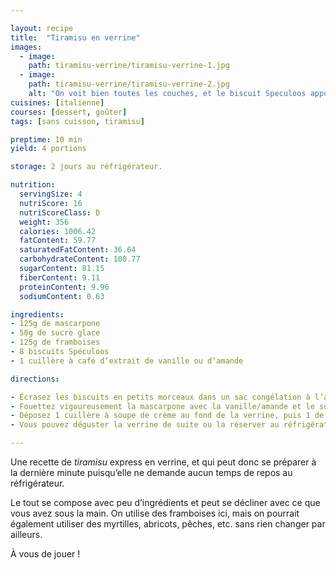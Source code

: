 ```yaml
---

layout: recipe
title:  "Tiramisu en verrine"
images:
  - image:
    path: tiramisu-verrine/tiramisu-verrine-1.jpg
  - image:
    path: tiramisu-verrine/tiramisu-verrine-2.jpg
    alt: "On voit bien toutes les couches, et le biscuit Speculoos apporte un croquant que le biscuit à la cuillère n’apportera pas."
cuisines: [italienne]
courses: [dessert, goûter]
tags: [sans cuisson, tiramisu]

preptime: 10 min
yield: 4 portions

storage: 2 jours au réfrigérateur.

nutrition:
  servingSize: 4
  nutriScore: 16
  nutriScoreClass: D
  weight: 356
  calories: 1006.42
  fatContent: 59.77
  saturatedFatContent: 36.64
  carbohydrateContent: 100.77
  sugarContent: 81.15
  fiberContent: 9.11
  proteinContent: 9.96
  sodiumContent: 0.63

ingredients:
- 125g de mascarpone
- 50g de sucre glace
- 125g de framboises 
- 8 biscuits Spéculoos
- 1 cuillère à café d’extrait de vanille ou d’amande

directions:

- Écrasez les biscuits en petits morceaux dans un sac congélation à l’aide d'un rouleau à pâtisserie ou d’un verre/bol puis réservez.
- Fouettez vigoureusement la mascarpone avec la vanille/amande et le sucre glace pendant 3–4 minutes ou jusqu’à obtenir une crème bien lisse. 
- Déposez 1 cuillère à soupe de crème au fond de la verrine, puis 1 de biscuits émiettés, puis ajoutez quelques framboises par dessus. Répétez l’opération jusqu’à épuisement de la crème. 
- Vous pouvez déguster la verrine de suite ou la réserver au réfrigérateur. 

---
```


Une recette de <i lang="en">tiramisu</i> express en verrine, et qui peut donc se préparer à la dernière minute puisqu’elle ne demande aucun temps de repos au réfrigérateur.

Le tout se compose avec peu d’ingrédients et peut se décliner avec ce que vous avez sous la main. On utilise des framboises ici, mais on pourrait également utiliser des myrtilles, abricots, pêches, etc. sans rien changer par ailleurs.

À vous de jouer&nbsp;!
